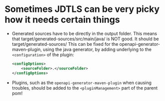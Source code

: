 # Sometimes JDTLS can be very picky how it needs certain things
* Generated sources have to be directly in the output folder. 
	This means that target/generated-sources/src/main/java/<packages> is NOT good.
	It should be target/generated-sources/<packages>
	This can be fixed for the openapi-generator-maven-plugin, using the java generator, by adding underlying to the `<configuration>` of the plugin:
	```xml
	<configOptions>
		<sourceFolder>.</sourceFolder>
	</configOptions>
	```
* Plugins, such as the `openapi-generator-maven-plugin` when causing troubles, should be added to the `<pluginManagement>` part of the parent pom!
